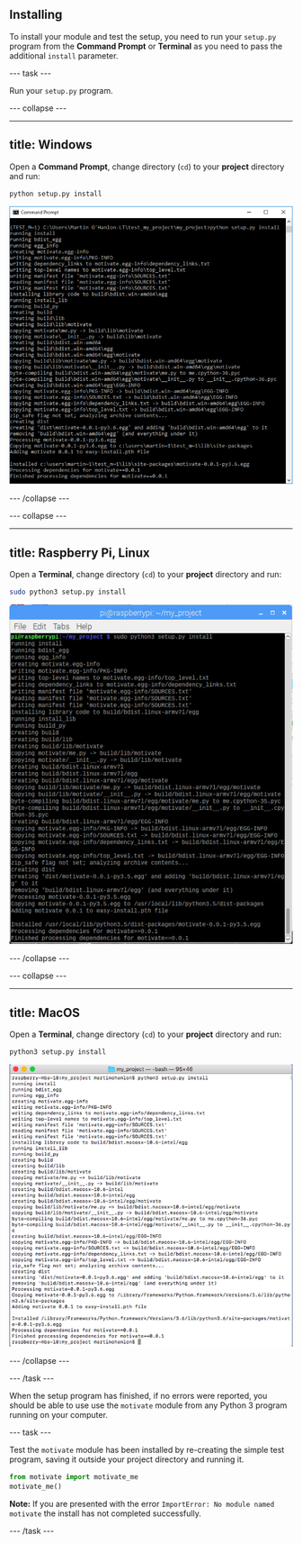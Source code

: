 ## Installing

To install your module and test the setup, you need to run your `setup.py` program from the **Command Prompt** or **Terminal** as you need to pass the additional `install` parameter.

--- task ---

Run your `setup.py` program.

--- collapse ---

---
title: Windows
---

Open a **Command Prompt**, change directory (`cd`) to your **project** directory and run:

```bash
python setup.py install
```

![run setup windows](images/run_setup_windows.PNG)

--- /collapse ---

--- collapse ---

---
title: Raspberry Pi, Linux
---

Open a **Terminal**, change directory (`cd`) to your **project** directory and run:

```bash
sudo python3 setup.py install
```

![run setup linux](images/run_setup_pi.PNG)

--- /collapse ---

--- collapse ---

---
title: MacOS
---

Open a **Terminal**, change directory (`cd`) to your **project** directory and run:

```bash
python3 setup.py install
```

![run setup macos](images/run_setup_macos.PNG)

--- /collapse ---

--- /task ---

When the setup program has finished, if no errors were reported, you should be able to use use the `motivate` module from any Python 3 program running on your computer.

--- task ---

Test the `motivate` module has been installed by re-creating the simple test program, saving it outside your project directory and running it.

```python
from motivate import motivate_me
motivate_me()
```

**Note:** If you are presented with the error `ImportError: No module named motivate` the install has not completed successfully.

--- /task ---

